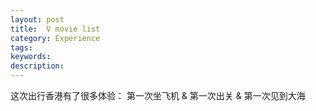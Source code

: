 ```yaml
---
layout: post
title:  V movie list
category: Experience
tags:
keywords:
description:
---
```


这次出行香港有了很多体验： 第一次坐飞机 & 第一次出关 & 第一次见到大海

